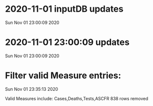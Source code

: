 
# 2020-11-01 inputDB updates 
 Sun Nov 01 23:00:09 2020 


# 2020-11-01 23:00:09 updates 
 Sun Nov 01 23:00:09 2020 


# Filter valid Measure entries: 
 Sun Nov 01 23:35:13 2020 

Valid Measures include: Cases,Deaths,Tests,ASCFR
 838 rows removed